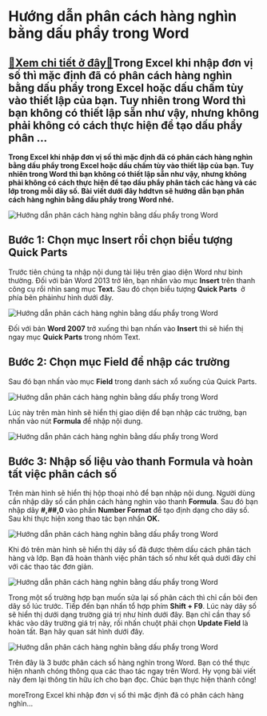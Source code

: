 Hướng dẫn phân cách hàng nghìn bằng dấu phẩy trong Word
=======================================================

[:gift:Xem chi tiết ở đây:gift:](https://hddtvn.com/huong-dan-phan-cach-hang-nghin-bang-dau-phay-trong-word/)Trong Excel khi nhập đơn vị số thì mặc định đã có phân cách hàng nghìn bằng dấu phẩy trong Excel hoặc dấu chấm tùy vào thiết lập của bạn. Tuy nhiên trong Word thì bạn không có thiết lập sẵn như vậy, nhưng không phải không có cách thực hiện để tạo dấu phẩy phân …
----------------------------------------------------------------------------------------------------------------------------------------------------------------------------------------------------------------------------------------------------------------------

**Trong Excel khi nhập đơn vị số thì mặc định đã có phân cách hàng nghìn bằng dấu phẩy trong Excel hoặc dấu chấm tùy vào thiết lập của bạn. Tuy nhiên trong Word thì bạn không có thiết lập sẵn như vậy, nhưng không phải không có cách thực hiện để tạo dấu phẩy phân tách các hàng và các lớp trong mỗi dãy số. Bài viết dưới đây hddtvn sẽ hướng dẫn bạn phân cách hàng nghìn bằng dấu phẩy trong Word nhé.**


![Hướng dẫn phân cách hàng nghìn bằng dấu phẩy trong Word](https://hddtvn.com/wp-content/uploads/2021/01/phan-tach-dau-phay.jpg)


**Bước 1: Chọn mục Insert rồi chọn biểu tượng Quick Parts**
-----------------------------------------------------------


Trước tiên chúng ta nhập nội dung tài liệu trên giao diện Word như bình thường. Đối với bản Word 2013 trở lên, bạn nhấn vào mục **Insert** trên thanh công cụ rồi nhìn sang mục **Text.** Sau đó chọn biểu tượng **Quick Parts**  ở phía bên phảinhư hình dưới đây.


![ Hướng dẫn phân cách hàng nghìn bằng dấu phẩy trong Word](https://hddtvn.com/wp-content/uploads/2021/01/a85.png " Hướng dẫn phân cách hàng nghìn bằng dấu phẩy trong Word")


Đối với bản **Word 2007** trở xuống thì bạn nhấn vào **Insert** thì sẽ hiển thị ngay mục **Quick Parts** trong nhóm Text.


**Bước 2: Chọn mục Field để nhập các trường**
---------------------------------------------


Sau đó bạn nhấn vào mục **Field** trong danh sách xổ xuống của Quick Parts.


![ Hướng dẫn phân cách hàng nghìn bằng dấu phẩy trong Word](https://hddtvn.com/wp-content/uploads/2021/01/a84.png " Hướng dẫn phân cách hàng nghìn bằng dấu phẩy trong Word")


Lúc này trên màn hình sẽ hiển thị giao diện để bạn nhập các trường, bạn nhấn vào nút **Formula** để nhập nội dung.


![](https://hddtvn.com/wp-content/uploads/2021/01/a86.png " Hướng dẫn phân cách hàng nghìn bằng dấu phẩy trong Word")


**Bước 3: Nhập số liệu vào thanh Formula và hoàn tất việc phân cách số**
------------------------------------------------------------------------


Trên màn hình sẽ hiển thị hộp thoại nhỏ để bạn nhập nội dung. Người dùng cần nhập dãy số cần phân cách hàng nghìn vào thanh **Formula**. Sau đó bạn nhập dãy **#,##,0** vào phần **Number Format** để tạo định dạng cho dãy số. Sau khi thực hiện xong thao tác bạn nhấn **OK.**


![ Hướng dẫn phân cách hàng nghìn bằng dấu phẩy trong Word](https://hddtvn.com/wp-content/uploads/2021/01/a889.png " Hướng dẫn phân cách hàng nghìn bằng dấu phẩy trong Word")


Khi đó trên màn hình sẽ hiển thị dãy số đã được thêm dấu cách phân tách hàng và lớp. Bạn đã hoàn thành việc phân tách số như kết quả dưới đây chỉ với các thao tác đơn giản.


![](https://hddtvn.com/wp-content/uploads/2021/01/a90.png " Hướng dẫn phân cách hàng nghìn bằng dấu phẩy trong Word")


Trong một số trường hợp bạn muốn sửa lại số phân cách thì chỉ cần bôi đen dãy số lúc trước. Tiếp đến bạn nhấn tổ hợp phím **Shift + F9**. Lúc này dãy số sẽ hiển thị dưới dạng trường giá trị như hình dưới đây. Bạn chỉ cần thay số khác vào dãy trường giá trị này, rồi nhấn chuột phải chọn **Update Field** là hoàn tất. Bạn hãy quan sát hình dưới đây.


![ Hướng dẫn phân cách hàng nghìn bằng dấu phẩy trong Word](https://hddtvn.com/wp-content/uploads/2021/01/a91.png " Hướng dẫn phân cách hàng nghìn bằng dấu phẩy trong Word")


Trên đây là 3 bước phân cách số hàng nghìn trong Word. Bạn có thể thực hiện nhanh chóng thông qua các thao tác ngay trên Word. Hy vọng bài viết này đem lại thông tin hữu ích cho bạn đọc. Chúc bạn thực hiện thành công!



moreTrong Excel khi nhập đơn vị số thì mặc định đã có phân cách hàng nghìn…

